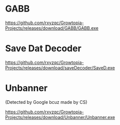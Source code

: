 # GABB
https://github.com/rxyzqc/Growtopia-Projects/releases/download/GABB/GABB.exe

# Save Dat Decoder
https://github.com/rxyzqc/Growtopia-Projects/releases/download/saveDecoder/SaveD.exe

# Unbanner
(Detected by Google bcuz made by CS)

https://github.com/rxyzqc/Growtopia-Projects/releases/download/Unbanner/Unbanner.exe
